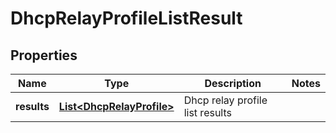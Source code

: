 # DhcpRelayProfileListResult

## Properties
Name | Type | Description | Notes
------------ | ------------- | ------------- | -------------
**results** | [**List&lt;DhcpRelayProfile&gt;**](DhcpRelayProfile.md) | Dhcp relay profile list results | 
